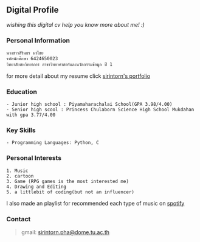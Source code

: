 ## Digital Profile
*wishing this digital cv help you know more about me! :)*


### Personal Information
```markdown
นางสาวสิรินธร ผาไชย 
รหัศนักศึกษา 6424650023
วิทยาลัยสหวิทยาการ สาขาวิทยาศาสตร์และนวัตกรรมข้อมูล ปี 1

```
for more detail about my resume click [sirintorn's portfolio](https://drive.google.com/file/d/143nojI2KND_-JcSeSOI3UdfXEcqR8-5G/view?usp=sharing)
### Education
```
- Junior high school : Piyamaharachalai School(GPA 3.98/4.00)
- Senior high scool : Princess Chulaborn Science High School Mukdahan with gpa 3.77/4.00
```
### Key Skills
```
- Programming Languages: Python, C
```
### Personal Interests
```
1. Music
2. cartoon
3. Game (RPG games is the most interested me)
4. Drawing and Editing
5. a littlebit of coding(but not an influencer)
```
I also made an playlist for recommended each type of music on [spotify](https://open.spotify.com/playlist/2i3miRQPPAYEepR0WikcdE?si=63e9fe7ea88d4897)

### Contact
> gmail: sirintorn.pha@dome.tu.ac.th
